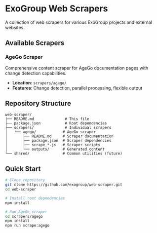 # ExoGroup Web Scrapers

A collection of web scrapers for various ExoGroup projects and external websites.

## Available Scrapers

### AgeGo Scraper
Comprehensive content scraper for AgeGo documentation pages with change detection capabilities.

- **Location**: `scrapers/agego/`
- **Features**: Change detection, parallel processing, flexible output

## Repository Structure

```
web-scraper/
├── README.md              # This file
├── package.json           # Root dependencies
├── scrapers/              # Individual scrapers
│   └── agego/            # AgeGo scraper
│       ├── README.md     # Scraper documentation
│       ├── package.json  # Scraper dependencies
│       ├── scrape_*.js   # Scraper scripts
│       └── outputs/      # Generated content
└── shared/               # Common utilities (future)
```

## Quick Start

```bash
# Clone repository
git clone https://github.com/exogroup/web-scraper.git
cd web-scraper

# Install root dependencies
npm install

# Run AgeGo scraper
cd scrapers/agego
npm install
npm run scrape:agego
```
